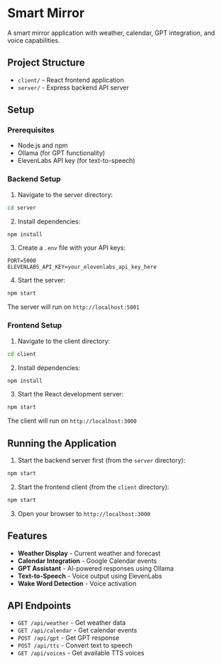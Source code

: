 # Smart Mirror

A smart mirror application with weather, calendar, GPT integration, and voice capabilities.

## Project Structure

- `client/` - React frontend application
- `server/` - Express backend API server

## Setup

### Prerequisites

- Node.js and npm
- Ollama (for GPT functionality)
- ElevenLabs API key (for text-to-speech)

### Backend Setup

1. Navigate to the server directory:
```bash
cd server
```

2. Install dependencies:
```bash
npm install
```

3. Create a `.env` file with your API keys:
```
PORT=5000
ELEVENLABS_API_KEY=your_elevenlabs_api_key_here
```

4. Start the server:
```bash
npm start
```

The server will run on `http://localhost:5001`

### Frontend Setup

1. Navigate to the client directory:
```bash
cd client
```

2. Install dependencies:
```bash
npm install
```

3. Start the React development server:
```bash
npm start
```

The client will run on `http://localhost:3000`

## Running the Application

1. Start the backend server first (from the `server` directory):
```bash
npm start
```

2. Start the frontend client (from the `client` directory):
```bash
npm start
```

3. Open your browser to `http://localhost:3000`

## Features

- **Weather Display** - Current weather and forecast
- **Calendar Integration** - Google Calendar events
- **GPT Assistant** - AI-powered responses using Ollama
- **Text-to-Speech** - Voice output using ElevenLabs
- **Wake Word Detection** - Voice activation

## API Endpoints

- `GET /api/weather` - Get weather data
- `GET /api/calendar` - Get calendar events  
- `POST /api/gpt` - Get GPT response
- `POST /api/tts` - Convert text to speech
- `GET /api/voices` - Get available TTS voices 
